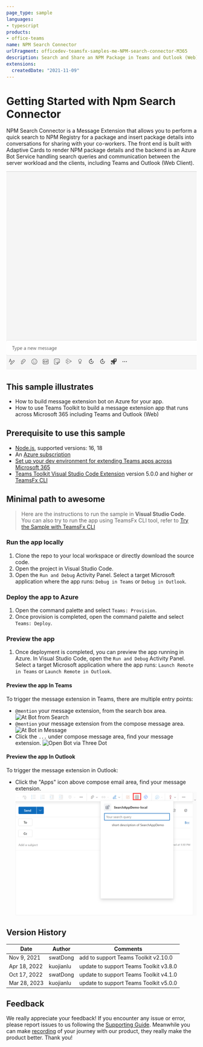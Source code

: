 ```yaml
---
page_type: sample
languages:
- typescript
products:
- office-teams
name: NPM Search Connector
urlFragment: officedev-teamsfx-samples-me-NPM-search-connector-M365
description: Search and Share an NPM Package in Teams and Outlook (Web).
extensions:
  createdDate: "2021-11-09"
---
```

# Getting Started with Npm Search Connector
NPM Search Connector is a Message Extension that allows you to perform a quick search to NPM Registry for a package and insert package details into conversations for sharing with your co-workers. The front end is built with Adaptive Cards to render NPM package details and the backend is an Azure Bot Service handling search queries and communication between the server workload and the clients, including Teams and Outlook (Web Client).

![Npm Search Connector](images/npm-search-connector-M365.gif)

## This sample illustrates
- How to build message extension bot on Azure for your app.
- How to use Teams Toolkit to build a message extension app that runs across Microsoft 365 including Teams and Outlook (Web)

## Prerequisite to use this sample
- [Node.js](https://nodejs.org/), supported versions: 16, 18
- An [Azure subscription](https://azure.microsoft.com/en-us/free/)
- [Set up your dev environment for extending Teams apps across Microsoft 365](https://aka.ms/teamsfx-m365-apps-prerequisites)
- [Teams Toolkit Visual Studio Code Extension](https://aka.ms/teams-toolkit) version 5.0.0 and higher or [TeamsFx CLI](https://aka.ms/teamsfx-cli)

## Minimal path to awesome
> Here are the instructions to run the sample in **Visual Studio Code**. You can also try to run the app using TeamsFx CLI tool, refer to [Try the Sample with TeamsFx CLI](cli.md)

### Run the app locally
1. Clone the repo to your local workspace or directly download the source code.
1. Open the project in Visual Studio Code.
1. Open the `Run and Debug` Activity Panel. Select a target Microsoft application where the app runs: `Debug in Teams` or `Debug in Outlook`.

### Deploy the app to Azure
1. Open the command palette and select `Teams: Provision`.
1. Once provision is completed, open the command palette and select `Teams: Deploy`.

### Preview the app
1. Once deployment is completed, you can preview the app running in Azure. In Visual Studio Code, open the `Run and Debug` Activity Panel. Select a target Microsoft application where the app runs: `Launch Remote in Teams` or `Launch Remote in Outlook`.

#### Preview the app In Teams
To trigger the message extension in Teams, there are multiple entry points:
- `@mention` your message extension, from the search box area.
  ![At Bot from Search](./images/at-bot-from-search.png)
- `@mention` your message extension from the compose message area.
  ![At Bot in Message](./images/at-bot-in-message.png)
- Click the `...` under compose message area, find your message extension.
  ![Open Bot via Three Dot](./images/open-bot-via-three-dot.png)

#### Preview the app In Outlook
To trigger the message extension in Outlook:
- Click the "Apps" icon above compose email area, find your message extension.
  ![Open Bot in Outlook](./images/open-bot-in-outlook.png)

## Version History
|Date| Author| Comments|
|---|---|---|
| Nov 9, 2021 | swatDong | add to support Teams Toolkit v2.10.0 |
| Apr 18, 2022 | kuojianlu | update to support Teams Toolkit v3.8.0 |
| Oct 17, 2022 | swatDong | update to support Teams Toolkit v4.1.0 |
| Mar 28, 2023 | kuojianlu | update to support Teams Toolkit v5.0.0 |

## Feedback
We really appreciate your feedback! If you encounter any issue or error, please report issues to us following the [Supporting Guide](https://github.com/OfficeDev/TeamsFx-Samples/blob/dev/SUPPORT.md). Meanwhile you can make [recording](https://aka.ms/teamsfx-record) of your journey with our product, they really make the product better. Thank you!
